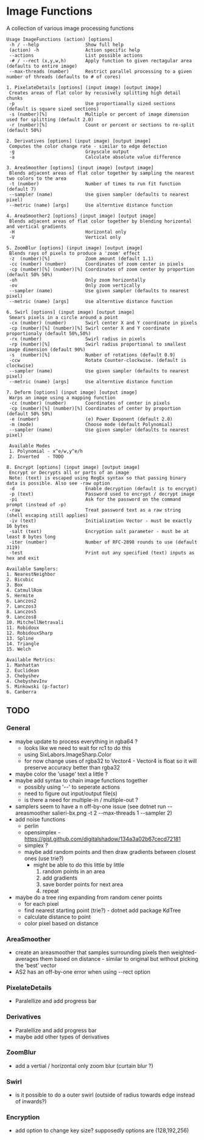 # Image Functions #
A collection of various image processing functions

```
Usage ImageFunctions (action) [options]
 -h / --help                 Show full help
 (action) -h                 Action specific help
 --actions                   List possible actions
 -# / --rect (x,y,w,h)       Apply function to given rectagular area (defaults to entire image)
 --max-threads (number)      Restrict parallel processing to a given number of threads (defaults to # of cores)

1. PixelateDetails [options] (input image) [output image]
 Creates areas of flat color by recusively splitting high detail chunks
 -p                          Use proportianally sized sections (default is square sized sections)
 -s (number)[%]              Multiple or percent of image dimension used for splitting (default 2.0)
 -r (number)[%]              Count or percent or sections to re-split (default 50%)

2. Derivatives [options] (input image) [output image]
 Computes the color change rate - similar to edge detection
 -g                          Grayscale output
 -a                          Calculate absolute value difference

3. AreaSmoother [options] (input image) [output image]
 Blends adjacent areas of flat color together by sampling the nearest two colors to the area
 -t (number)                 Number of times to run fit function (default 7)
 --sampler (name)            Use given sampler (defaults to nearest pixel)
 --metric (name) [args]      Use alterntive distance function

4. AreaSmoother2 [options] (input image) [output image]
 Blends adjacent areas of flat color together by blending horizontal and vertical gradients
 -H                          Horizontal only
 -V                          Vertical only

5. ZoomBlur [options] (input image) [output image]
 Blends rays of pixels to produce a 'zoom' effect
 -z  (number)[%]             Zoom amount (default 1.1)
 -cc (number) (number)       Coordinates of zoom center in pixels
 -cp (number)[%] (number)[%] Coordinates of zoom center by proportion (default 50% 50%)
 -oh                         Only zoom horizontally
 -ov                         Only zoom vertically
 --sampler (name)            Use given sampler (defaults to nearest pixel)
 --metric (name) [args]      Use alterntive distance function

6. Swirl [options] (input image) [output image]
 Smears pixels in a circle around a point
 -cx (number) (number)       Swirl center X and Y coordinate in pixels
 -cp (number)[%] (number)[%] Swirl center X and Y coordinate proportionaly (default 50%,50%)
 -rx (number)                Swirl radius in pixels
 -rp (number)[%]             Swirl radius proportional to smallest image dimension (default 90%)
 -s  (number)[%]             Number of rotations (default 0.9)
 -ccw                        Rotate Counter-clockwise. (default is clockwise)
 --sampler (name)            Use given sampler (defaults to nearest pixel)
 --metric (name) [args]      Use alterntive distance function

7. Deform [options] (input image) [output image]
 Warps an image using a mapping function
 -cc (number) (number)       Coordinates of center in pixels
 -cp (number)[%] (number)[%] Coordinates of center by proportion (default 50% 50%)
 -e (number)                 (e) Power Exponent (default 2.0)
 -m (mode)                   Choose mode (default Polynomial)
 --sampler (name)            Use given sampler (defaults to nearest pixel)

 Available Modes
 1. Polynomial - x^e/w,y^e/h
 2. Inverted   - TODO

8. Encrypt [options] (input image) [output image]
 Encrypt or Decrypts all or parts of an image
 Note: (text) is escaped using RegEx syntax so that passing binary data is possible. Also see -raw option
 -d                          Enable decryption (default is to encrypt)
 -p (text)                   Password used to encrypt / decrypt image
 -pi                         Ask for the password on the command prompt (instead of -p)
 -raw                        Treat password text as a raw string (shell escaping still applies)
 -iv (text)                  Initialization Vector - must be exactly 16 bytes
 -salt (text)                Encryption salt parameter - must be at least 8 bytes long
 -iter (number)              Number of RFC-2898 rounds to use (default 3119)
 -test                       Print out any specified (text) inputs as hex and exit

Available Samplers:
1. NearestNeighbor
2. Bicubic
3. Box
4. CatmullRom
5. Hermite
6. Lanczos2
7. Lanczos3
8. Lanczos5
9. Lanczos8
10. MitchellNetravali
11. Robidoux
12. RobidouxSharp
13. Spline
14. Triangle
15. Welch

Available Metrics:
1. Manhattan
2. Euclidean
3. Chebyshev
4. ChebyshevInv
5. Minkowski (p-factor)
6. Canberra
```

## TODO ##
### General ###
* maybe update to process everything in rgba64 ?
  * looks like we need to wait for rc1 to do this
  * using SixLabors.ImageSharp.Color
  * for now change uses of rgba32 to Vector4 - Vector4 is float so
    it will preserve accuracy better than rgba32
* maybe color the 'usage' text a little ?
* maybe add syntax to chain image functions together
  * possibly using '--' to seperate actions
  * need to figure out input/output file(s)
  * is there a need for multiple-in / multiple-out ?
* samplers seem to have a n off-by-one issue (see dotnet run -- areasmoother salieri-bx.png -t 2 --max-threads 1 --sampler 2)
* add noise functions
  * perlin
  * opensimplex - https://gist.github.com/digitalshadow/134a3a02b67cecd72181
  * simplex ?
  * maybe add random points and then draw gradients between closest ones (use trie?)
    * might be able to do this little by little
      1. random points in an area
      1. add gradients
      1. save border points for next area
      1. repeat
* maybe do a tree ring expanding from random cener points
  * for each pixel
  * find nearest starting point (trie?) - dotnet add package KdTree
  * calculate distance to point
  * color pixel based on distance

### AreaSmoother ###
* create an areasmoother that samples surrounding pixels then weighted-averages them based on distance - similar to original but without picking the 'best' vector
* AS2 has an off-by-one error when using --rect option

### PixelateDetails ###
* Paralellize and add progress bar

### Derivatives ###
* Paralellize and add progress bar
* maybe add other types of derivatives

### ZoomBlur ###
* add a vertial / horizontal only zoom blur (curtain blur ?)

### Swirl ###
* is it possible to do a outer swirl (outside of radius towards edge instead of inwards?)

### Encryption ###
* add option to change key size? supposedly options are (128,192,256)
